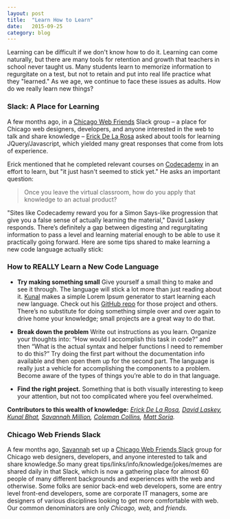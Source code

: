 ```yaml
---
layout: post
title:  "Learn How to Learn"
date:   2015-09-25
category: blog
---
```


Learning can be difficult if we don't know how to do it. Learning can come naturally, but there are many tools for retention and growth that teachers in school never taught us. Many students learn to memorize information to regurgitate on a test, but not to retain and put into real life practice what they "learned." As we age, we continue to face these issues as adults. How do we really learn new things?

### Slack: A Place for Learning
A few months ago, in a [Chicago Web Friends](http://chicagofriends.website) Slack group – a place for Chicago web designers, developers, and anyone interested in the web to talk and share knowledge – [Erick De La Rosa](http://twitter.com/eeedlr) asked about tools for learning JQuery/Javascript, which yielded many great responses that come from lots of experience.

Erick mentioned that he completed relevant courses on [Codecademy](http://codecademy.com) in an effort to learn, but "it just hasn't seemed to stick yet." He asks an important question: 

> Once you leave the virtual classroom, how do you apply that knowledge to an actual product? 

 "Sites like Codecademy reward you for a Simon Says-like progression that give you a false sense of actually learning the material," David Laskey responds. There’s definitely a gap between digesting and regurgitating information to pass a level and learning material enough to be able to use it practically going forward. Here are some tips shared to make learning a new code language actually stick:


### How to REALLY Learn a New Code Language

+ **Try making something small** Give yourself a small thing to make and see it through. The language will stick a lot more than just reading about it. [Kunal](http://twitter.com/kunalbhat) makes a simple Lorem Ipsum generator to start learning each new language. Check out his [GitHub repo](https://github.com/kunalbhat?tab=repositories) for those project and others. There’s no substitute for doing something simple over and over again to drive home your knowledge; small projects are a great way to do that.

+ **Break down the problem** Write out instructions as you learn. Organize your thoughts into: “How would I accomplish this task in code?” and then “What is the actual syntax and helper functions I need to remember to do this?” Try doing the first part without the documentation info available and then open them up for the second part. The language is really just a vehicle for accomplishing the components to a problem. Become aware of the types of things you’re able to do in that language.


+ **Find the right project.** Something that is both visually interesting to keep your attention, but not too complicated where you feel overwhelmed.


**Contributors to this wealth of knowledge:** *[Erick De La Rosa](http://twitter.com/eeedlr), [David Laskey](http://twitter.com/david_laskey), [Kunal Bhat](http://twitter.com/kunalbhat), [Savannah Million](http://twitter.com/savannahmillion), [Coleman Collins](http://twitter.com/COLEMANICEWATER), [Matt Soria](http://twitter.com/poopsplat).*



### Chicago Web Friends Slack
A few months ago, [Savannah](http://sava.nnah.rocks) set up a [Chicago Web Friends Slack](http://chicagofriends.website) group for Chicago web designers, developers, and anyone interested to talk and share knowledge.So many great tips/links/info/knowledge/jokes/memes are shared daily in that Slack, which is now a gathering place for almost 60 people of many different backgrounds and experiences with the web and otherwise. Some folks are senior back-end web developers, some are entry level front-end developers, some are corporate IT managers, some are designers of various disciplines looking to get more comfortable with web. Our common denominators are only *Chicago, web,* and *friends.*

